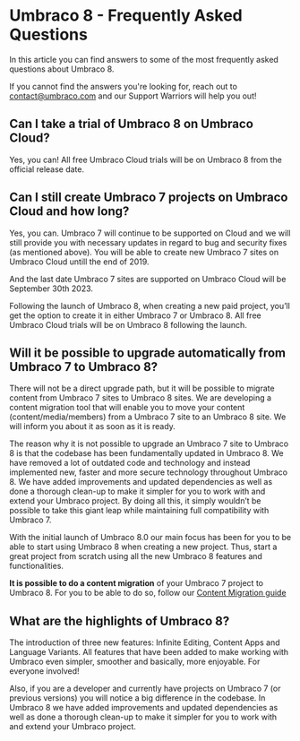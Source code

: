 # Umbraco 8 - Frequently Asked Questions

In this article you can find answers to some of the most frequently asked questions about Umbraco 8.

If you cannot find the answers you're looking for, reach out to contact@umbraco.com and our Support Warriors will help you out!

## Can I take a trial of Umbraco 8 on Umbraco Cloud?

Yes, you can! All free Umbraco Cloud trials will be on Umbraco 8 from the official release date.

## Can I still create Umbraco 7 projects on Umbraco Cloud and how long?

Yes, you can. Umbraco 7 will continue to be supported on Cloud and we will still provide you with necessary updates in regard to bug and security fixes (as mentioned above). You will be able to create new Umbraco 7 sites on Umbraco Cloud untill the end of 2019. 

And the last date Umbraco 7 sites are supported on Umbraco Cloud will be September 30th 2023.

Following the launch of Umbraco 8, when creating a new paid project, you’ll get the option to create it in either Umbraco 7 or Umbraco 8. All free Umbraco Cloud trials will be on Umbraco 8 following the launch. 

## Will it be possible to upgrade automatically from Umbraco 7 to Umbraco 8?

There will not be a direct upgrade path, but it will be possible to migrate content from Umbraco 7 sites to Umbraco 8 sites. We are developing a content migration tool that will enable you to move your content (content/media/members) from a Umbraco 7 site to an Umbraco 8 site. We will inform you about it as soon as it is ready.   

The reason why it is not possible to upgrade an Umbraco 7 site to Umbraco 8 is that the codebase has been fundamentally updated in Umbraco 8. We have removed a lot of outdated code and technology and instead implemented new, faster and more secure technology throughout Umbraco 8. We have added improvements and updated dependencies as well as done a thorough clean-up to make it simpler for you to work with and extend your Umbraco project. 
By doing all this, it simply wouldn’t be possible to take this giant leap while maintaining full compatibility with Umbraco 7.

With the initial launch of Umbraco 8.0 our main focus has been for you to be able to start using Umbraco 8 when creating a new project. Thus, start a great project from scratch using all the new Umbraco 8 features and functionalities.  

**It is possible to do a content migration** of your Umbraco 7 project to Umbraco 8. For you to be able to do so, follow our [Content Migration guide](https://our.umbraco.com/Documentation/Getting-Started/Setup/Upgrading/migrating-to-v8)

## What are the highlights of Umbraco 8? 

The introduction of three new features: Infinite Editing, Content Apps and Language Variants. All features that have been added to make working with Umbraco even simpler, smoother and basically, more enjoyable. For everyone involved! 

Also, if you are a developer and currently have projects on Umbraco 7 (or previous versions) you will notice a big difference in the codebase. In Umbraco 8 we have added improvements and updated dependencies as well as done a thorough clean-up to make it simpler for you to work with and extend your Umbraco project.
